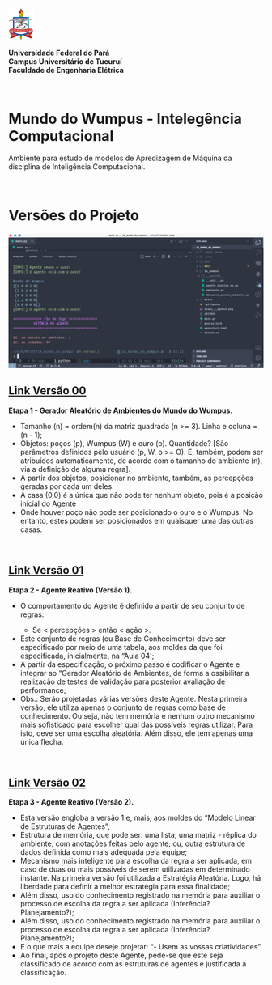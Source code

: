 
<img src="https://github.com/Oseiasdfarias/IA_mundo_do_wumpus/blob/main/utils/logo.png?raw=true" alt="Logo UFPA" style="width:50px">


<strong>Universidade Federal do Pará</strong>\
<strong>Campus Universitário de Tucuruí</strong>\
<strong>Faculdade de Engenharia Elétrica</strong>

<br>

# Mundo do Wumpus - Intelegência Computacional

Ambiente para estudo de modelos de Apredizagem de Máquina da disciplina de Inteligência Computacional.

<br>

# Versões do Projeto

<img src="https://raw.githubusercontent.com/Oseiasdfarias/IA_mundo_do_wumpus/340951a7d59c7ce6e3c981455b77638781b23d52/docs/static/img/code_demo.svg" alt="Ambiente Mundo do Wumpus." style="width:900px">

<br>

## [Link Versão 00](https://github.com/Oseiasdfarias/IA_mundo_do_wumpus/tree/versao_0)

**Etapa 1 - Gerador Aleatório de Ambientes do Mundo do Wumpus.**

<ul>
  <li>Tamanho (n) = ordem(n) da matriz quadrada (n >= 3). Linha e coluna = (n - 1);</li>
  <li>Objetos: poços (p), Wumpus (W) e ouro (o). Quantidade? [São parâmetros definidos pelo usuário (p, W, o >= O). E, também, podem ser atribuídos automaticamente, de acordo com o tamanho do ambiente (n), via a definição de alguma regra].</li>
  <li>A partir dos objetos, posicionar no ambiente, também, as percepções geradas por cada um deles.</li>
  <li>A casa (0,0) é a única que não pode ter nenhum objeto, pois é a posição inicial do Agente</li>
  <li>Onde houver poço não pode ser posicionado o ouro e o Wumpus. No entanto, estes podem ser posicionados em quaisquer uma das outras casas.</li>
</ul>


<br>

## [Link Versão 01](https://github.com/Oseiasdfarias/IA_mundo_do_wumpus/tree/versao_1)

**Etapa 2 - Agente Reativo (Versão 1).**

<ul>
  <li>O comportamento do Agente é definido a partir de seu conjunto de regras:</li>
  <ul>
      <li>Se < percepções > então < ação >.</li>
    </ul>
  <li>Este conjunto de regras (ou Base de Conhecimento) deve ser especificado por meio de uma tabela, aos moldes da que foi especificada, inicialmente, na “Aula 04';</li>
  <li>A partir da especificação, o próximo passo é codificar o Agente e integrar ao “Gerador Aleatório de Ambientes, de forma a ossibilitar a realização de testes de validação para posterior avaliação de performance;</li>
  <li>Obs.: Serão projetadas várias versões deste Agente. Nesta primeira versão, ele utiliza apenas o conjunto de regras como base de conhecimento. Ou seja, não tem memória e nenhum outro mecanismo mais sofisticado para escolher qual das possíveis regras utilizar. Para isto, deve ser uma escolha aleatória. Além disso, ele tem apenas uma única flecha.</li>
</ul>



<br>

## [Link Versão 02](https://github.com/Oseiasdfarias/IA_mundo_do_wumpus/tree/versao_2)

**Etapa 3 - Agente Reativo (Versão 2).**

<ul>
  <li>Esta versão engloba a versão 1 e, mais, aos moldes do “Modelo Linear de Estruturas de Agentes”;</li>
  <li>Estrutura de memória, que pode ser: uma lista; uma matriz - réplica do ambiente, com anotações feitas pelo agente; ou, outra estrutura de dados definida como mais adequada pela equipe;</li>
  <li>Mecanismo mais inteligente para escolha da regra a ser aplicada, em caso de duas ou mais possíveis de serem utilizadas em determinado instante. Na primeira versão foi utilizada a Estratégia Aleatória. Logo, há liberdade para definir a melhor estratégia para essa finalidade;</li>
  <li>Além disso, uso do conhecimento registrado na memória para auxiliar o processo de escolha da regra a ser aplicada (Inferência? Planejamento?);</li>
  <li>Além disso, uso do conhecimento registrado na memória para auxiliar o processo de escolha da regra a ser aplicada (Inferência? Planejamento?);</li>
  <li>E o que mais a equipe deseje projetar: “- Usem as vossas criatividades”</li>
  <li>Ao final, após o projeto deste Agente, pede-se que este seja classificado de acordo com as estruturas de agentes e justificada a classificação.</li>
</ul>

<br>

